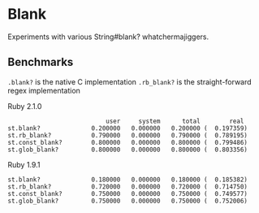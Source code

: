 Blank
=====

Experiments with various String#blank? whatchermajiggers.

## Benchmarks

`.blank?` is the native C implementation
`.rb_blank?` is the straight-forward regex implementation

Ruby 2.1.0
```
                           user     system      total        real
st.blank?              0.200000   0.000000   0.200000 (  0.197359)
st.rb_blank?           0.790000   0.000000   0.790000 (  0.789195)
st.const_blank?        0.800000   0.000000   0.800000 (  0.799486)
st.glob_blank?         0.800000   0.000000   0.800000 (  0.803356)
```
Ruby 1.9.1
```
st.blank?              0.180000   0.000000   0.180000 (  0.185382)
st.rb_blank?           0.720000   0.000000   0.720000 (  0.714750)
st.const_blank?        0.750000   0.000000   0.750000 (  0.749577)
st.glob_blank?         0.750000   0.000000   0.750000 (  0.752006)
```
